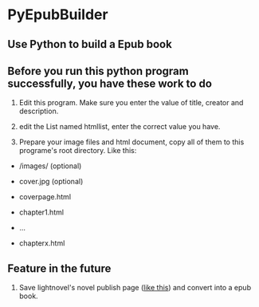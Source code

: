 # PyEpubBuilder

## Use Python to build a Epub book

## Before you run this python program successfully, you have these work to do

1. Edit this program. Make sure you enter the value of title, creator and description.

2. edit the List named htmllist, enter the correct value you have.

3. Prepare your image files and html document, copy all of them to this programe's root directory. Like this:

+ /images/ (optional)

+ cover.jpg (optional)

+ coverpage.html

+ chapter1.html

+ ...

+ chapterx.html

## Feature in the future

1. Save lightnovel's novel publish page ([like this](https://www.lightnovel.cn/thread-858849-1-1.html)) and convert into a epub book.
